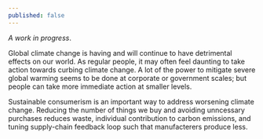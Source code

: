 ```yaml
---
published: false
---
```

*A work in progress*. 

Global climate change is having and will continue to have detrimental effects on our world. As regular people, it may often feel daunting to take action towards curbing climate change. A lot of the power to mitigate severe global warming seems to be done at corporate or government scales; but people can take more immediate action at smaller levels.

Sustainable consumerism is an important way to address worsening climate change. Reducing the number of things we buy and avoiding unncessary purchases reduces waste, individual contribution to carbon emissions, and tuning supply-chain feedback loop such that manufacterers produce less.
